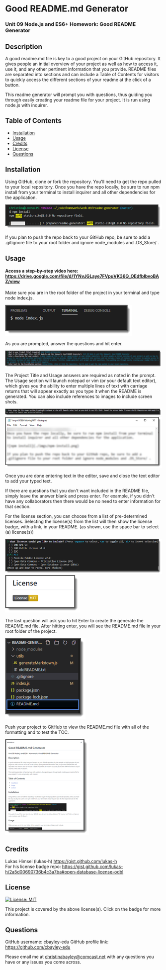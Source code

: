 # Good README.md Generator 

### Unit 09 Node.js and ES6+ Homework: Good README Generator 

## Description 

A good readme.md file is key to a good project on your GitHub repository. It gives people an initial overview of your project as well as how to access it, use it, and any other pertinent information that you provide. README files are separated into sections and can include a Table of Contents for visitors to quickly access the different sections of your readme at the click of a button. 

This readme generator will prompt you with questions, thus guiding you through easily creating your readme file for your project. It is run using node.js with inquirer. 

## Table of Contents 

* [Installation](#installation)
* [Usage](#usage)
* [Credits](#credits)
* [License](#license)
* [Questions](#questions)

## Installation 

Using GitHub, clone or fork the repository. You'll need to get the repo pulled to your local repository. Once you have the repo locally, be sure to run npm install from your terminal to install inquirer and all other dependencies for the application. 

![npm install](./imgs/npm-install.png) 

If you plan to push the repo back to your GitHub repo, be sure to add a .gitignore file to your root folder and ignore node_modules and .DS_Store/ . 

## Usage 

#### Access a step-by-step video here: https://drive.google.com/file/d/1YNvJGLaye7FVpuVK36Q_OEdfbIbvoBAZ/view 

Make sure you are in the root folder of the project in your terminal and type node index.js.

![start program](./imgs/start-program.png)

As you are prompted, answer the questions and hit enter. 

![questions](./imgs/questions.png)

The Project Title and Usage answers are required as noted in the prompt. The Usage section will launch notepad or vim (or your default text editor), which gives you the ability to enter multiple lines of text with carriage returns that will appear exactly as you type it when the README is generated. You can also include references to images to include screen shots.

![usage-text-question](./imgs/usage-text-question.png)
![usage-text](./imgs/usage-text.png)

Once you are done entering text in the editor, save and close the text editor to add your typed text.

If there are questions that you don't want included in the README file, simply leave the answer blank and press enter.  For example, if you didn't have any collaborators then there would be no need to enter information for that section.

For the license section, you can choose from a list of pre-determined licenses. Selecting the license(s) from the list will then show the license badge, with a link, in your README. (as shown, use the space bar to select (a) license(s))

![licenses-select](./imgs/select-license.png)
![licenses-display](./imgs/display-license.png)

The last question will ask you to hit Enter to create the generate the README.md file. After hitting enter, you will see the README.md file in your root folder of the project.

![readme.md-file](./imgs/readme-md-file.png)

Push your project to GitHub to view the README.md file with all of the formatting and to test the TOC.

![readme.md-github-display](./imgs/readme-md-file-github.png)  

## Credits 

Lukas Himsel (lukas-h) https://gist.github.com/lukas-h  
For his license badge repo: https://gist.github.com/lukas-h/2a5d00690736b4c3a7ba#open-database-license-odbl 

## License 

[![License: MIT](https://img.shields.io/badge/License-MIT-yellow.svg)](https://opensource.org/licenses/MIT)

This project is covered by the above license(s). Click on the badge for more information.

## Questions 

GitHub username: cbayley-edu
GitHub profile link: https://github.com/cbayley-edu

Please email me at christinabayley@comcast.net with any questions you have or any issues you come across.

